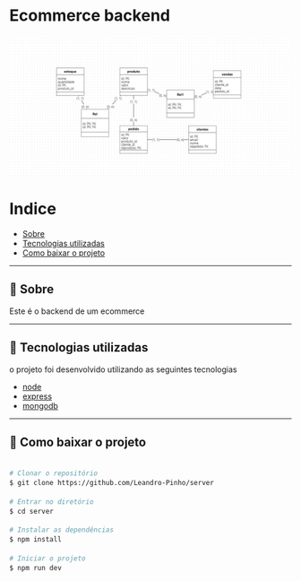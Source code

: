 # Ecommerce backend

![](assets/esquema_BD.png)

# Indice

  - [Sobre](#-sobre)
  - [Tecnologias utilizadas](#-tecnologias-utilizadas)
  - [Como baixar o projeto](#-como-baixar-o-projeto)

---

## 📑 Sobre

Este é o backend de um ecommerce

---

## 🚀 Tecnologias utilizadas

o projeto foi desenvolvido utilizando as seguintes tecnologias

- [node](https://nodejs.org/)
- [express](https://expressjs.com/)
- [mongodb](https://www.mongodb.com/)

---

## 📁 Como baixar o projeto

```bash

# Clonar o repositório
$ git clone https://github.com/Leandro-Pinho/server

# Entrar no diretório
$ cd server

# Instalar as dependências
$ npm install

# Iniciar o projeto
$ npm run dev


```
